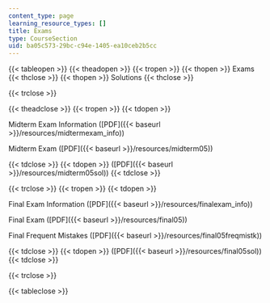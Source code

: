```yaml
---
content_type: page
learning_resource_types: []
title: Exams
type: CourseSection
uid: ba05c573-29bc-c94e-1405-ea10ceb2b5cc
---
```


{{< tableopen >}}
{{< theadopen >}}
{{< tropen >}}
{{< thopen >}}
Exams
{{< thclose >}}
{{< thopen >}}
Solutions
{{< thclose >}}

{{< trclose >}}

{{< theadclose >}}
{{< tropen >}}
{{< tdopen >}}


Midterm Exam Information ([PDF]({{< baseurl >}}/resources/midtermexam_info))

Midterm Exam ([PDF]({{< baseurl >}}/resources/midterm05))


{{< tdclose >}}
{{< tdopen >}}
([PDF]({{< baseurl >}}/resources/midterm05sol))
{{< tdclose >}}

{{< trclose >}}
{{< tropen >}}
{{< tdopen >}}


Final Exam Information ([PDF]({{< baseurl >}}/resources/finalexam_info))

Final Exam ([PDF]({{< baseurl >}}/resources/final05))

Final Frequent Mistakes ([PDF]({{< baseurl >}}/resources/final05freqmistk))


{{< tdclose >}}
{{< tdopen >}}
([PDF]({{< baseurl >}}/resources/final05sol))
{{< tdclose >}}

{{< trclose >}}

{{< tableclose >}}